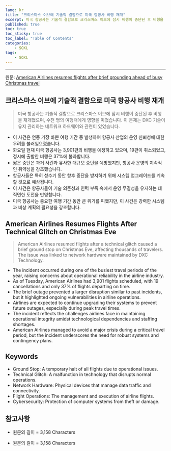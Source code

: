 ```yaml
---
lang: kr
title: "크리스마스 이브에 기술적 결함으로 미국 항공사 비행 재개"
excerpt: 미국 항공사는 기술적 결함으로 크리스마스 이브에 잠시 비행이 중단된 후 비행을 재개했으며, 수천 명의 여행객에게 영향을 미쳤습니다. 이 문제는 DXC 기술이 유지 관리하는 네트워크 하드웨어와 관련이 있었습니다.
published: true
toc: true
toc_sticky: true
toc_label: "Table of Contents"
categories:
    - SOXL
tags:
    - SOXL
---
```


---

  원문: [American Airlines resumes flights after brief grounding ahead of busy Christmas travel](https://www.investing.com/news/economy-news/american-airlines-says-experiencing-technical-issue-with-its-flights-3788105)

## 크리스마스 이브에 기술적 결함으로 미국 항공사 비행 재개

> 미국 항공사는 기술적 결함으로 크리스마스 이브에 잠시 비행이 중단된 후 비행을 재개했으며, 수천 명의 여행객에게 영향을 미쳤습니다. 이 문제는 DXC 기술이 유지 관리하는 네트워크 하드웨어와 관련이 있었습니다.


- 이 사건은 연중 가장 바쁜 여행 기간 중 발생하여 항공사 산업의 운영 신뢰성에 대한 우려를 불러일으켰습니다.
- 화요일 현재 미국 항공사는 3,901편의 비행을 예정하고 있으며, 19편이 취소되었고, 정시에 출발한 비행은 37%에 불과합니다.
- 짧은 중단은 과거 사건과 유사한 대규모 중단을 예방했지만, 항공사 운영의 지속적인 취약성을 강조했습니다.
- 항공사들은 특히 성수기 동안 향후 중단을 방지하기 위해 시스템 업그레이드를 계속할 것으로 예상됩니다.
- 이 사건은 항공사들이 기술 의존성과 인력 부족 속에서 운영 무결성을 유지하는 데 직면한 도전을 반영합니다.
- 미국 항공사는 중요한 여행 기간 동안 큰 위기를 피했지만, 이 사건은 강력한 시스템과 비상 계획의 필요성을 강조합니다.

## American Airlines Resumes Flights After Technical Glitch on Christmas Eve

> American Airlines resumed flights after a technical glitch caused a brief ground stop on Christmas Eve, affecting thousands of travelers. The issue was linked to network hardware maintained by DXC Technology.


- The incident occurred during one of the busiest travel periods of the year, raising concerns about operational reliability in the airline industry.
- As of Tuesday, American Airlines had 3,901 flights scheduled, with 19 cancellations and only 37% of flights departing on time.
- The brief outage prevented a larger disruption similar to past incidents, but it highlighted ongoing vulnerabilities in airline operations.
- Airlines are expected to continue upgrading their systems to prevent future outages, especially during peak travel times.
- The incident reflects the challenges airlines face in maintaining operational integrity amidst technological dependencies and staffing shortages.
- American Airlines managed to avoid a major crisis during a critical travel period, but the incident underscores the need for robust systems and contingency plans.

## Keywords

- Ground Stop: A temporary halt of all flights due to operational issues.
- Technical Glitch: A malfunction in technology that disrupts normal operations.
- Network Hardware: Physical devices that manage data traffic and connectivity.
- Flight Operations: The management and execution of airline flights.
- Cybersecurity: Protection of computer systems from theft or damage.

## 참고사항

- 원문의 길이 = 3,158 Characters


- 원문의 길이 = 3,158 Characters

